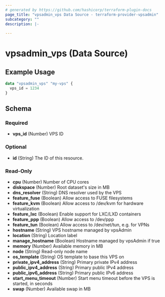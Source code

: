 ```yaml
---
# generated by https://github.com/hashicorp/terraform-plugin-docs
page_title: "vpsadmin_vps Data Source - terraform-provider-vpsadmin"
subcategory: ""
description: |-
  
---
```


# vpsadmin_vps (Data Source)



## Example Usage

```terraform
data "vpsadmin_vps" "my-vps" {
  vps_id = 1234
}
```

<!-- schema generated by tfplugindocs -->
## Schema

### Required

- **vps_id** (Number) VPS ID

### Optional

- **id** (String) The ID of this resource.

### Read-Only

- **cpu** (Number) Number of CPU cores
- **diskspace** (Number) Root dataset's size in MB
- **dns_resolver** (String) DNS resolver used by the VPS
- **feature_fuse** (Boolean) Allow access to FUSE filesystems
- **feature_kvm** (Boolean) Allow access to /dev/kvm for hardware virtualization
- **feature_lxc** (Boolean) Enable support for LXC/LXD containers
- **feature_ppp** (Boolean) Allow access to /dev/ppp
- **feature_tun** (Boolean) Allow access to /dev/net/tun, e.g. for VPNs
- **hostname** (String) VPS hostname managed by vpsAdmin
- **location** (String) Location label
- **manage_hostname** (Boolean) Hostname managed by vpsAdmin if true
- **memory** (Number) Available memory in MB
- **node** (String) Read-only node name
- **os_template** (String) OS template to base this VPS on
- **private_ipv4_address** (String) Primary private IPv4 address
- **public_ipv4_address** (String) Primary public IPv4 address
- **public_ipv6_address** (String) Primary public IPv6 address
- **start_menu_timeout** (Number) Start menu timeout before the VPS is started, in seconds
- **swap** (Number) Available swap in MB


